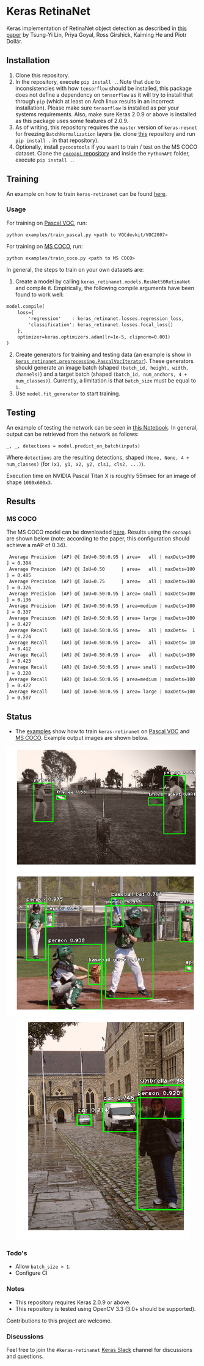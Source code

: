 # Keras RetinaNet
Keras implementation of RetinaNet object detection as described in [this paper](https://arxiv.org/abs/1708.02002) by Tsung-Yi Lin, Priya Goyal, Ross Girshick, Kaiming He and Piotr Dollár.

## Installation

1) Clone this repository.
2) In the repository, execute `pip install .`. Note that due to inconsistencies with how `tensorflow` should be installed, this package does not define a dependency on `tensorflow` as it will try to install that through `pip` (which at least on Arch linux results in an incorrect installation). Please make sure `tensorflow` is installed as per your systems requirements. Also, make sure Keras 2.0.9 or above is installed as this package uses some features of 2.0.9.
3) As of writing, this repository requires the `master` version of `keras-resnet` for freezing `BatchNormalization` layers (ie. clone [this](https://github.com/broadinstitute/keras-resnet) repository and run `pip install .` in that repository).
4) Optionally, install `pycocotools` if you want to train / test on the MS COCO dataset. Clone the [`cocoapi` repository](https://github.com/cocodataset/cocoapi) and inside the `PythonAPI` folder, execute `pip install .`.

## Training
An example on how to train `keras-retinanet` can be found [here](https://github.com/delftrobotics/keras-retinanet/blob/master/examples/train_coco.py).

### Usage
For training on [Pascal VOC](http://host.robots.ox.ac.uk/pascal/VOC/), run:
```
python examples/train_pascal.py <path to VOCdevkit/VOC2007>
```

For training on [MS COCO](http://cocodataset.org/#home), run:
```
python examples/train_coco.py <path to MS COCO>
```

In general, the steps to train on your own datasets are:
1) Create a model by calling `keras_retinanet.models.ResNet50RetinaNet` and compile it. Empirically, the following compile arguments have been found to work well:
```
model.compile(
    loss={
        'regression'    : keras_retinanet.losses.regression_loss,
        'classification': keras_retinanet.losses.focal_loss()
    },
    optimizer=keras.optimizers.adam(lr=1e-5, clipnorm=0.001)
)
```
2) Create generators for training and testing data (an example is show in [`keras_retinanet.preprocessing.PascalVocIterator`](https://github.com/delftrobotics/keras-retinanet/blob/master/keras_retinanet/preprocessing/pascal_voc.py)). These generators should generate an image batch (shaped `(batch_id, height, width, channels)`) and a target batch (shaped `(batch_id, num_anchors, 4 + num_classes)`). Currently, a limitation is that `batch_size` must be equal to `1`.
3) Use `model.fit_generator` to start training.

## Testing
An example of testing the network can be seen in [this Notebook](https://github.com/delftrobotics/keras-retinanet/blob/master/examples/ResNet50RetinaNet%20-%20COCO%202017.ipynb). In general, output can be retrieved from the network as follows:
```
_, _, detections = model.predict_on_batch(inputs)
```

Where `detections` are the resulting detections, shaped `(None, None, 4 + num_classes)` (for `(x1, y1, x2, y2, cls1, cls2, ...)`).

Execution time on NVIDIA Pascal Titan X is roughly 55msec for an image of shape `1000x600x3`.

## Results

### MS COCO
The MS COCO model can be downloaded [here](https://delftrobotics-my.sharepoint.com/personal/h_gaiser_fizyr_com/_layouts/15/guestaccess.aspx?docid=08db522fc87ba48189ca4629377c2646e&authkey=AS3wwMzO1bb9dHBvrMdNJ5s&e=cde447bbbd2d42ad88b5a5d9d623bbfa). Results using the `cocoapi` are shown below (note: according to the paper, this configuration should achieve a mAP of 0.34).

```
 Average Precision  (AP) @[ IoU=0.50:0.95 | area=   all | maxDets=100 ] = 0.304
 Average Precision  (AP) @[ IoU=0.50      | area=   all | maxDets=100 ] = 0.485
 Average Precision  (AP) @[ IoU=0.75      | area=   all | maxDets=100 ] = 0.326
 Average Precision  (AP) @[ IoU=0.50:0.95 | area= small | maxDets=100 ] = 0.136
 Average Precision  (AP) @[ IoU=0.50:0.95 | area=medium | maxDets=100 ] = 0.337
 Average Precision  (AP) @[ IoU=0.50:0.95 | area= large | maxDets=100 ] = 0.427
 Average Recall     (AR) @[ IoU=0.50:0.95 | area=   all | maxDets=  1 ] = 0.274
 Average Recall     (AR) @[ IoU=0.50:0.95 | area=   all | maxDets= 10 ] = 0.412
 Average Recall     (AR) @[ IoU=0.50:0.95 | area=   all | maxDets=100 ] = 0.423
 Average Recall     (AR) @[ IoU=0.50:0.95 | area= small | maxDets=100 ] = 0.220
 Average Recall     (AR) @[ IoU=0.50:0.95 | area=medium | maxDets=100 ] = 0.472
 Average Recall     (AR) @[ IoU=0.50:0.95 | area= large | maxDets=100 ] = 0.587
```

## Status
* The [examples](https://github.com/delftrobotics/keras-retinanet/tree/master/examples) show how to train `keras-retinanet` on [Pascal VOC](http://host.robots.ox.ac.uk/pascal/VOC/) and [MS COCO](http://cocodataset.org/). Example output images are shown below.

<p align="center">
  <img src="https://github.com/delftrobotics/keras-retinanet/blob/master/images/coco1.png" alt="Example result of RetinaNet on MS COCO"/>
  <img src="https://github.com/delftrobotics/keras-retinanet/blob/master/images/coco2.png" alt="Example result of RetinaNet on MS COCO"/>
  <img src="https://github.com/delftrobotics/keras-retinanet/blob/master/images/coco3.png" alt="Example result of RetinaNet on MS COCO"/>
</p>

### Todo's
* Allow `batch_size > 1`.
* Configure CI

### Notes
* This repository requires Keras 2.0.9 or above.
* This repository is tested using OpenCV 3.3 (3.0+ should be supported).

Contributions to this project are welcome.

### Discussions
Feel free to join the `#keras-retinanet` [Keras Slack](https://keras-slack-autojoin.herokuapp.com/) channel for discussions and questions.
